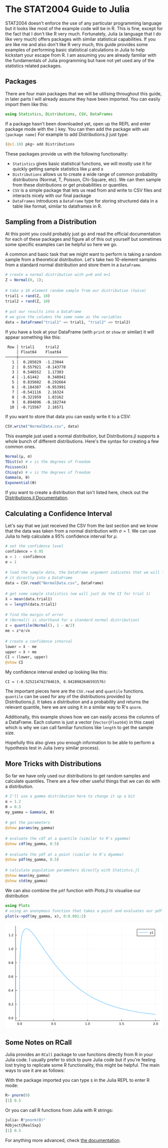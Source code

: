 # The STAT2004 Guide to Julia
STAT2004 doesn't enforce the use of any particular programming language but it
looks like most of the example code will be in R. This is fine, except for the
fact that I don't like R very much. Fortunately, Julia (a language that I do 
like very much) offers packages with similar statistical capabilities. If
you are like me and also don't like R very much, this guide provides
some examples of performing basic statistical calculations in Julia
to help kickstart your escape from R. I am assuming you are already
familiar with the fundamentals of Julia programming but have not yet
used any of the statistics related packages.

## Packages
There are four main packages that we will be utilising throughout this
guide, in later parts I will already assume they have been imported.
You can easily import them like this:
```julia
using Statistics, Distributions, CSV, DataFrames
```
If a package hasn't been downloaded yet, open up the REPL and enter
package mode with the `]` key. You can then add the package with
`add [package name]` For example to add Distributions.jl just type:
```julia
(@v1.10) pkg> add Distributions
```
These packages provide us with the following functionality:
- `Statistics` gives basic statistical functions, we will mostly use
it for quickly getting sample statistics like $μ$ and $s$
- `Distributions` allows us to create a wide range of common 
probability distributions (Normal, T, Poisson, Chi-Square, etc). We can
then sample from these distributions or get probabilities or quantiles.
- `CSV` is a simple package that lets us read from and write to CSV files
and interacts nicely with our final package
- `DataFrames` introduces a `DataFrame` type for storing structured
data in a table like format, similar to dataframes in R.

## Sampling from a Distribution
At this point you could probably just go and read the official
documentation for each of these packages and figure all of this out yourself
but sometimes some specific examples can be helpful so here we go.

A common and basic task that we might want to perform is taking a 
random sample from a theoretical distribution. Let's take two 10-element
samples from a standard normal distribution and store them in a `DataFrame`.
```julia
# create a normal distribution with μ=0 and σ=1
Z = Normal(0, 1);

# take a 10 element random sample from our distribution (twice)
trial1 = rand(Z, 10)
trial2 = rand(Z, 10)

# put our results into a DataFrame
# we give the columns the same name as the variables
data = DataFrame("trial1" => trial1, "trial2" => trial2)
```
If you have a look at your DataFrame (with `print` or `show` or similar) it
will appear something like this:
```
 Row │ trial1     trial2
     │ Float64    Float64
─────┼──────────────────────
   1 │  0.285029  -1.23044
   2 │  0.557921  -0.143778
   3 │  0.546552   1.17303
   4 │ -1.61442    0.348941
   5 │  0.835602   0.292664
   6 │ -0.184307  -0.953991
   7 │ -0.541116   2.16324
   8 │ -0.321959   1.83162
   9 │  0.894896  -0.182744
  10 │ -0.715567   2.16571
```
If you want to store that data you can easily write it to a CSV:
```julia
CSV.write("NormalData.csv", data)
```
This example just used a normal distribution, but Distributions.jl
supports a whole bunch of different distributions. Here's the syntax
for creating a few common ones.
```julia
Normal(μ, σ)
TDist(v) # v is the degrees of freedom
Poisson(λ)
Chisq(v) # v is the degrees of freedom
Gamma(α, θ)
Exponential(θ)
```
If you want to create a distribution that isn't listed here, check
out the [Distributions.jl Documentation](https://juliastats.org/Distributions.jl/stable/).

## Calculating a Confidence Interval
Let's say that we just received the CSV from the last section and we
know that the data was taken from a normal distribution with $σ=1$.
We can use Julia to help calculate a 95% confidence interval for $μ$.
```julia
# set the confidence level
confidence = 0.95
α = 1 - confidence
σ = 1

# load the sample data, the DataFrame argument indicates that we will load
# it directly into a DataFrame
data = CSV.read("NormalData.csv", DataFrame)

# get some sample statistics (we will just do the CI for trial 1)
x̄ = mean(data.trial1)
n = length(data.trial1)

# find the margin of error
# (Normal() is shorthand for a standard normal distribution)
z = quantile(Normal(), 1 - α/2)
me = z*σ/√n

# create a confidence interval
lower = x̄ - me
upper = x̄ + me
CI = (lower, upper)
@show CI
```
My confidence interval ended up looking like this:
```
CI = (-0.525214742704619, 0.9428982646593576)
```
The important pieces here are the `CSV.read` and `quantile` functions.
`quantile` can be used for any of the distributions provided by
Distributions.jl. It takes a distribution and a probability and returns
the relevant quantile, here we are using it in a similar way to R's
`qnorm`. 

Additionally, this example shows how we can easily access the columns
of a DataFrame. Each column is just a vector (`Vector{Float64}` in
this case) which is why we can call familiar functions like `length`
to get the sample size.

Hopefully this also gives you enough information to be able to perform
a hypothesis test in Julia (very similar process).

## More Tricks with Distributions
So far we have only used our distributions to get random samples and
calculate quantiles. There are a few other useful things that we can
do with a distribution.
```julia
# I'll use a gamma distribution here to change it up a bit
α = 1.2
θ = 0.5
my_gamma = Gamma(α, θ)

# get the parameters
@show params(my_gamma)

# evaluate the cdf at a quantile (similar to R's pgamma)
@show cdf(my_gamma, 0.5)

# evaluate the pdf at a point (similar to R's dgamma)
@show pdf(my_gamma, 0.5)

# calculate population parameters directly with Statistcs.jl
@show mean(my_gamma)
@show std(my_gamma)
```
We can also combine the `pdf` function with Plots.jl to visualise
our distribution
```julia
using Plots
# using an anonymous function that takes a point and evaluates our pdf at that point
plot(x->pdf(my_gamma, x), 0:0.001:2)
```
![output](gamma.png)

## Some Notes on RCall
Julia provides an `RCall` package to use functions directly from R in your
Julia code. I usually prefer to stick to pure Julia code but if you're feeling
lost trying to replicate some R functionality, this might be helpful. The 
main ways to use it are as follows:

With the package imported you can type `$` in the Julia REPL to enter R mode:
```R
R> pnorm(0)
[1] 0.5
```
Or you can call R functions from Julia with R strings:
```julia
julia> R"pnorm(0)"
RObject{RealSxp}
[1] 0.5
```
For anything more advanced, check [the documentation](https://juliainterop.github.io/RCall.jl/stable/).
